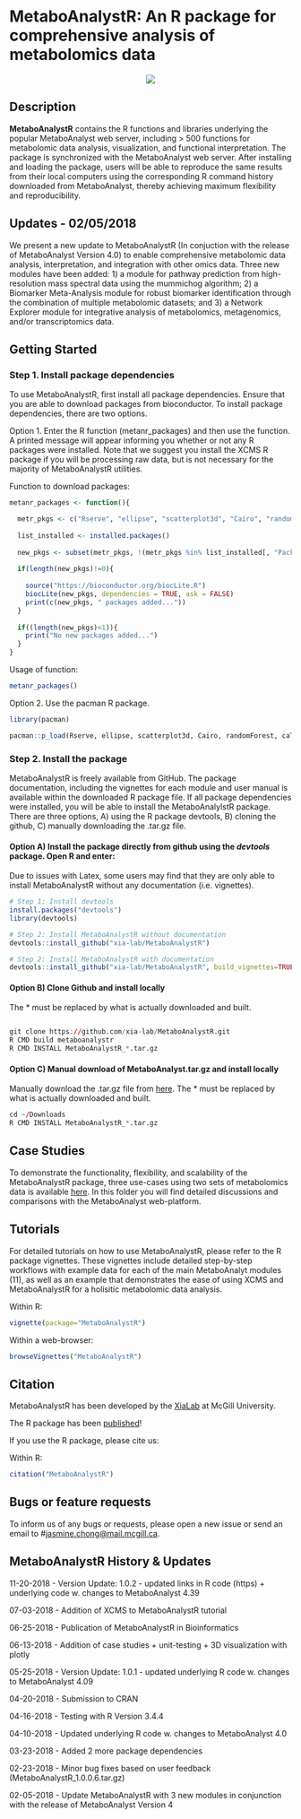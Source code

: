 # MetaboAnalystR: An R package for comprehensive analysis of metabolomics data

<p align="center">
  <img src="https://github.com/xia-lab/MetaboAnalystR/blob/master/docs/MetaboAnalystRlogo.png">
</p>

## Description 

**MetaboAnalystR** contains the R functions and libraries underlying the popular MetaboAnalyst web server, including > 500 functions for metabolomic data analysis, visualization, and functional interpretation. The package is synchronized with the MetaboAnalyst web server. After installing and loading the package, users will be able to reproduce the same results from their local computers using the corresponding R command history downloaded from MetaboAnalyst, thereby achieving maximum flexibility and reproducibility.

## Updates - 02/05/2018

We present a new update to MetaboAnalystR (In conjuction with the release of MetaboAnalyst Version 4.0) to enable comprehensive metabolomic data analysis, interpretation, and integration with other omics data. Three new modules have been added: 1) a module for pathway prediction from high-resolution mass spectral data using the mummichog algorithm; 2) a Biomarker Meta-Analysis module for robust biomarker identification through the combination of multiple metabolomic datasets; and 3) a Network Explorer module for integrative analysis of metabolomics, metagenomics, and/or transcriptomics data. 

## Getting Started

### Step 1. Install package dependencies 

To use MetaboAnalystR, first install all package dependencies. Ensure that you are able to download packages from bioconductor. To install package dependencies, there are two options. 

Option 1. Enter the R function (metanr_packages) and then use the function. A printed message will appear informing you whether or not any R packages were installed. Note that we suggest you install the XCMS R package if you will be processing raw data, but is not necessary for the majority of MetaboAnalystR utilities. 

Function to download packages:

```R
metanr_packages <- function(){

  metr_pkgs <- c("Rserve", "ellipse", "scatterplot3d", "Cairo", "randomForest", "caTools", "e1071", "som", "impute", "pcaMethods", "RJSONIO", "ROCR", "globaltest", "GlobalAncova", "Rgraphviz", "preprocessCore", "genefilter", "pheatmap", "SSPA", "sva", "Rcpp", "pROC", "data.table", "limma", "car", "fitdistrplus", "lars", "Hmisc", "magrittr", "methods", "xtable", "pls", "caret", "lattice", "igraph", "gplots", "KEGGgraph", "reshape", "RColorBrewer", "tibble", "siggenes", "plotly")
  
  list_installed <- installed.packages()
  
  new_pkgs <- subset(metr_pkgs, !(metr_pkgs %in% list_installed[, "Package"]))
  
  if(length(new_pkgs)!=0){
    
    source("https://bioconductor.org/biocLite.R")
    biocLite(new_pkgs, dependencies = TRUE, ask = FALSE)
    print(c(new_pkgs, " packages added..."))
  }
  
  if((length(new_pkgs)<1)){
    print("No new packages added...")
  }
}
```
Usage of function:
```R
metanr_packages()
```

Option 2. Use the pacman R package. 

```R
library(pacman)

pacman::p_load(Rserve, ellipse, scatterplot3d, Cairo, randomForest, caTools, e1071, som, impute, pcaMethods, RJSONIO, ROCR, globaltest, GlobalAncova, Rgraphviz, preprocessCore, genefilter, pheatmap, SSPA, sva, Rcpp, pROC, data.table, limma, car, fitdistrplus, lars, Hmisc, magrittr, methods, xtable, pls, caret, lattice, igraph, gplots, KEGGgraph, reshape, RColorBrewer, tibble, siggenes, plotly)
```
### Step 2. Install the package

MetaboAnalystR is freely available from GitHub. The package documentation, including the vignettes for each module and user manual is available within the downloaded R package file. If all package dependencies were installed, you will be able to install the MetaboAnalylstR package. There are three options, A) using the R package devtools, B) cloning the github, C) manually downloading the .tar.gz file.

#### Option A) Install the package directly from github using the *devtools* package. Open R and enter:

Due to issues with Latex, some users may find that they are only able to install MetaboAnalystR without any documentation (i.e. vignettes).  

```R
# Step 1: Install devtools
install.packages("devtools")
library(devtools)

# Step 2: Install MetaboAnalystR without documentation
devtools::install_github("xia-lab/MetaboAnalystR")

# Step 2: Install MetaboAnalystR with documentation
devtools::install_github("xia-lab/MetaboAnalystR", build_vignettes=TRUE)
```

#### Option B) Clone Github and install locally

The * must be replaced by what is actually downloaded and built.  

```R

git clone https://github.com/xia-lab/MetaboAnalystR.git
R CMD build metaboanalystr
R CMD INSTALL MetaboAnalystR_*.tar.gz

```

#### Option C) Manual download of MetaboAnalyst.tar.gz and install locally

Manually download the .tar.gz file from [here](https://github.com/jsychong/MetaboAnalystR/blob/master/MetaboAnalystR_1.0.2.tar.gz). The * must be replaced by what is actually downloaded and built.  

```R
cd ~/Downloads
R CMD INSTALL MetaboAnalystR_*.tar.gz

```

## Case Studies

To demonstrate the functionality, flexibility, and scalability of the MetaboAnalystR package, three use-cases using two sets of metabolomics data is available [here](https://github.com/jsychong/MetaboAnalystR/tree/master/Supplementary_Material). In this folder you will find detailed discussions and comparisons with the MetaboAnalyst web-platform.

## Tutorials

For detailed tutorials on how to use MetaboAnalystR, please refer to the R package vignettes. These vignettes include detailed step-by-step workflows with example data for each of the main MetaboAnalyt modules (11), as well as an example that demonstrates the ease of using XCMS and MetaboAnalystR for a holisitic metabolomic data analysis. 

Within R:
```R
vignette(package="MetaboAnalystR")
```

Within a web-browser:
```R
browseVignettes("MetaboAnalystR")
```

## Citation

MetaboAnalystR has been developed by the [XiaLab](http://xialabresearch.com/) at McGill University. 

The R package has been [published](https://doi.org/10.1093/bioinformatics/bty528)!

If you use the R package, please cite us: 

Within R:

```R
citation("MetaboAnalystR")
```

## Bugs or feature requests

To inform us of any bugs or requests, please open a new issue or send an email to #jasmine.chong@mail.mcgill.ca.

## MetaboAnalystR History & Updates

11-20-2018 - Version Update: 1.0.2 - updated links in R code (https) + underlying code w. changes to MetaboAnalyst 4.39 

07-03-2018 - Addition of XCMS to MetaboAnalystR tutorial  

06-25-2018 - Publication of MetaboAnalystR in Bioinformatics 

06-13-2018 - Addition of case studies + unit-testing + 3D visualization with plotly

05-25-2018 - Version Update: 1.0.1 - updated underlying R code w. changes to MetaboAnalyst 4.09

04-20-2018 - Submission to CRAN

04-16-2018 - Testing with R Version 3.4.4

04-10-2018 - Updated underlying R code w. changes to MetaboAnalyst 4.0 

03-23-2018 - Added 2 more package dependencies 

02-23-2018 - Minor bug fixes based on user feedback (MetaboAnalystR_1.0.0.6.tar.gz)

02-05-2018 - Update MetaboAnalystR with 3 new modules in conjunction with the release of MetaboAnalyst Version 4
